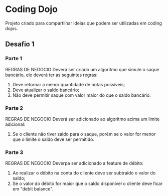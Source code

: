 # Coding Dojo

Projeto criado para compartilhar ideias que podem ser utilizadas em coding dojos.

## Desafio 1

### Parte 1

REGRAS DE NEGOCIO
Deverá ser criado um algoritmo que simule o saque bancário, ele deverá ter as seguintes regras:

1. Deve retornar a menor quantidade de notas possíveis;
2. Deve atualizar o saldo bancário;
3. Não deve permitir saque com valor maior do que o saldo bancário.

### Parte 2

REGRAS DE NEGOCIO
Deverá ser adicionado ao algorítmo acima um limite adicional:

1. Se o cliente não tiver saldo para o saque, porém se o valor for menor que o limite o saldo deve ser permitido.

### Parte 3

REGRAS DE NEGOCIO
Deverpa ser adicionado a feature de débito:

1. Ao realizar o débito na conta do cliente deve ser subtraído o valor do saldo;
2. Se o valor do débito for maior que o saldo disponível o cliente deve ficar em "debit balance".
